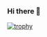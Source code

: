 ### Hi there 👋

[![trophy](https://github-profile-trophy.vercel.app/?username=ryo-ma&theme=onedark&column=3&margin-w=15&margin-h=15)](https://github.com/ryo-ma/github-profile-trophy)

<!--
**lorenzobellino/lorenzobellino** is a ✨ _special_ ✨ repository because its `README.md` (this file) appears on your GitHub profile.

Here are some ideas to get you started:

- 🔭 I’m currently working on ...
- 🌱 I’m currently learning ...
- 👯 I’m looking to collaborate on ...
- 🤔 I’m looking for help with ...
- 💬 Ask me about ...
- 📫 How to reach me: ...
- 😄 Pronouns: ...
- ⚡ Fun fact: ...
-->
